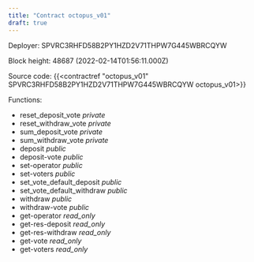 ```yaml
---
title: "Contract octopus_v01"
draft: true
---
```

Deployer: SPVRC3RHFD58B2PY1HZD2V71THPW7G445WBRCQYW


 



Block height: 48687 (2022-02-14T01:56:11.000Z)

Source code: {{<contractref "octopus_v01" SPVRC3RHFD58B2PY1HZD2V71THPW7G445WBRCQYW octopus_v01>}}

Functions:

* reset_deposit_vote _private_
* reset_withdraw_vote _private_
* sum_deposit_vote _private_
* sum_withdraw_vote _private_
* deposit _public_
* deposit-vote _public_
* set-operator _public_
* set-voters _public_
* set_vote_default_deposit _public_
* set_vote_default_withdraw _public_
* withdraw _public_
* withdraw-vote _public_
* get-operator _read_only_
* get-res-deposit _read_only_
* get-res-withdraw _read_only_
* get-vote _read_only_
* get-voters _read_only_
